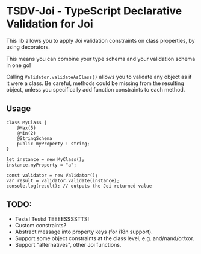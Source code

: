 # TSDV-Joi - TypeScript Declarative Validation for Joi

This lib allows you to apply Joi validation constraints on class properties, by using decorators.

This means you can combine your type schema and your validation schema in one go!

Calling `Validator.validateAsClass()` allows you to validate any object as if it were a class.
Be careful, methods could be missing from the resulting object, unless you specifically add function constraints to each
method.

## Usage

```
class MyClass {
	@Max(5)
	@Min(2)
	@StringSchema
	public myProperty : string;
}

let instance = new MyClass();
instance.myProperty = "a";

const validator = new Validator();
var result = validator.validate(instance);
console.log(result); // outputs the Joi returned value
```



## TODO:

- Tests! Tests! TEEEESSSSTTS!
- Custom constraints?
- Abstract message into property keys (for i18n support).
- Support some object constraints at the class level, e.g. and/nand/or/xor.
- Support "alternatives", other Joi functions.
